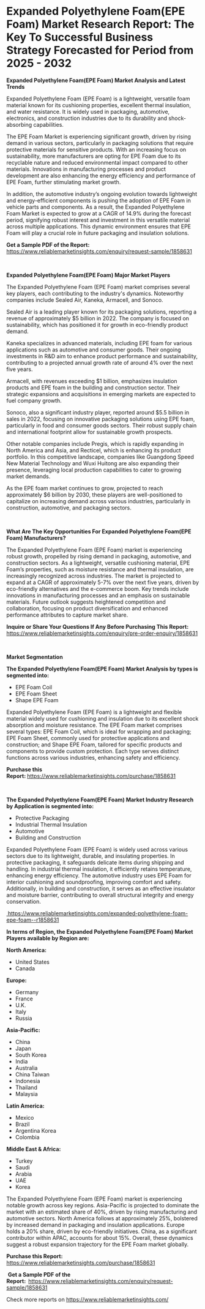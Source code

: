 <p><h1>Expanded Polyethylene Foam(EPE Foam) Market Research Report: The Key To Successful Business Strategy Forecasted for Period from 2025 - 2032</h1></p><p><strong>Expanded Polyethylene Foam(EPE Foam) Market Analysis and Latest Trends</strong></p>
<p><p>Expanded Polyethylene Foam (EPE Foam) is a lightweight, versatile foam material known for its cushioning properties, excellent thermal insulation, and water resistance. It is widely used in packaging, automotive, electronics, and construction industries due to its durability and shock-absorbing capabilities. </p><p>The EPE Foam Market is experiencing significant growth, driven by rising demand in various sectors, particularly in packaging solutions that require protective materials for sensitive products. With an increasing focus on sustainability, more manufacturers are opting for EPE Foam due to its recyclable nature and reduced environmental impact compared to other materials. Innovations in manufacturing processes and product development are also enhancing the energy efficiency and performance of EPE Foam, further stimulating market growth.</p><p>In addition, the automotive industry’s ongoing evolution towards lightweight and energy-efficient components is pushing the adoption of EPE Foam in vehicle parts and components. As a result, the Expanded Polyethylene Foam Market is expected to grow at a CAGR of 14.9% during the forecast period, signifying robust interest and investment in this versatile material across multiple applications. This dynamic environment ensures that EPE Foam will play a crucial role in future packaging and insulation solutions.</p></p>
<p><strong>Get a Sample PDF of the Report:&nbsp;</strong> <a href="https://www.reliablemarketinsights.com/enquiry/request-sample/1858631?utm_campaign=2182&utm_medium=2&utm_source=Github&utm_content=ia&utm_term=03022025&utm_id=expanded-polyethylene-foamepe-foam">https://www.reliablemarketinsights.com/enquiry/request-sample/1858631</a></p>
<p>&nbsp;</p>
<p><strong>Expanded Polyethylene Foam(EPE Foam) Major Market Players</strong></p>
<p><p>The Expanded Polyethylene Foam (EPE Foam) market comprises several key players, each contributing to the industry's dynamics. Noteworthy companies include Sealed Air, Kaneka, Armacell, and Sonoco. </p><p>Sealed Air is a leading player known for its packaging solutions, reporting a revenue of approximately $5 billion in 2022. The company is focused on sustainability, which has positioned it for growth in eco-friendly product demand. </p><p>Kaneka specializes in advanced materials, including EPE foam for various applications such as automotive and consumer goods. Their ongoing investments in R&D aim to enhance product performance and sustainability, contributing to a projected annual growth rate of around 4% over the next five years.</p><p>Armacell, with revenues exceeding $1 billion, emphasizes insulation products and EPE foam in the building and construction sector. Their strategic expansions and acquisitions in emerging markets are expected to fuel company growth.</p><p>Sonoco, also a significant industry player, reported around $5.5 billion in sales in 2022, focusing on innovative packaging solutions using EPE foam, particularly in food and consumer goods sectors. Their robust supply chain and international footprint allow for sustainable growth prospects.</p><p>Other notable companies include Pregis, which is rapidly expanding in North America and Asia, and Recticel, which is enhancing its product portfolio. In this competitive landscape, companies like Guangdong Speed New Material Technology and Wuxi Huitong are also expanding their presence, leveraging local production capabilities to cater to growing market demands.</p><p>As the EPE foam market continues to grow, projected to reach approximately $6 billion by 2030, these players are well-positioned to capitalize on increasing demand across various industries, particularly in construction, automotive, and packaging sectors.</p></p>
<p>&nbsp;</p>
<p><strong>What Are The Key Opportunities For Expanded Polyethylene Foam(EPE Foam) Manufacturers?</strong></p>
<p><p>The Expanded Polyethylene Foam (EPE Foam) market is experiencing robust growth, propelled by rising demand in packaging, automotive, and construction sectors. As a lightweight, versatile cushioning material, EPE Foam’s properties, such as moisture resistance and thermal insulation, are increasingly recognized across industries. The market is projected to expand at a CAGR of approximately 5-7% over the next five years, driven by eco-friendly alternatives and the e-commerce boom. Key trends include innovations in manufacturing processes and an emphasis on sustainable materials. Future outlook suggests heightened competition and collaboration, focusing on product diversification and enhanced performance attributes to capture market share.</p></p>
<p><strong>Inquire or Share Your Questions If Any Before Purchasing This Report:</strong> <a href="https://www.reliablemarketinsights.com/enquiry/pre-order-enquiry/1858631?utm_campaign=2182&utm_medium=2&utm_source=Github&utm_content=ia&utm_term=03022025&utm_id=expanded-polyethylene-foamepe-foam">https://www.reliablemarketinsights.com/enquiry/pre-order-enquiry/1858631</a></p>
<p>&nbsp;</p>
<p><strong>Market Segmentation</strong></p>
<p><strong>The Expanded Polyethylene Foam(EPE Foam) Market Analysis by types is segmented into:</strong></p>
<p><ul><li>EPE Foam Coil</li><li>EPE Foam Sheet</li><li>Shape EPE Foam</li></ul></p>
<p><p>Expanded Polyethylene Foam (EPE Foam) is a lightweight and flexible material widely used for cushioning and insulation due to its excellent shock absorption and moisture resistance. The EPE Foam market comprises several types: EPE Foam Coil, which is ideal for wrapping and packaging; EPE Foam Sheet, commonly used for protective applications and construction; and Shape EPE Foam, tailored for specific products and components to provide custom protection. Each type serves distinct functions across various industries, enhancing safety and efficiency.</p></p>
<p><strong>Purchase this Report:&nbsp;</strong><a href="https://www.reliablemarketinsights.com/purchase/1858631?utm_campaign=2182&utm_medium=2&utm_source=Github&utm_content=ia&utm_term=03022025&utm_id=expanded-polyethylene-foamepe-foam">https://www.reliablemarketinsights.com/purchase/1858631</a></p>
<p>&nbsp;</p>
<p><strong>The Expanded Polyethylene Foam(EPE Foam) Market Industry Research by Application is segmented into:</strong></p>
<p><ul><li>Protective Packaging</li><li>Industrial Thermal Insulation</li><li>Automotive</li><li>Building and Construction</li></ul></p>
<p><p>Expanded Polyethylene Foam (EPE Foam) is widely used across various sectors due to its lightweight, durable, and insulating properties. In protective packaging, it safeguards delicate items during shipping and handling. In industrial thermal insulation, it efficiently retains temperature, enhancing energy efficiency. The automotive industry uses EPE Foam for interior cushioning and soundproofing, improving comfort and safety. Additionally, in building and construction, it serves as an effective insulator and moisture barrier, contributing to overall structural integrity and energy conservation.</p></p>
<p><a href="https://www.reliablemarketinsights.com/expanded-polyethylene-foam-epe-foam--r1858631?utm_campaign=2182&utm_medium=2&utm_source=Github&utm_content=ia&utm_term=03022025&utm_id=expanded-polyethylene-foamepe-foam">&nbsp;https://www.reliablemarketinsights.com/expanded-polyethylene-foam-epe-foam--r1858631</a></p>
<p><strong>In terms of Region, the Expanded Polyethylene Foam(EPE Foam) Market Players available by Region are:</strong></p>
<p>
    <p> <strong> North America: </strong>
        <ul>
            <li>United States</li>
            <li>Canada</li>
        </ul>
        </p> 
    <p> <strong> Europe: </strong>
        <ul>
            <li>Germany</li>
            <li>France</li>
            <li>U.K.</li>
            <li>Italy</li>
            <li>Russia</li>
        </ul>
        </p> 
    <p> <strong> Asia-Pacific: </strong>
        <ul>
            <li>China</li>
            <li>Japan</li>
            <li>South Korea</li>
            <li>India</li>
            <li>Australia</li>
            <li>China Taiwan</li>
            <li>Indonesia</li>
            <li>Thailand</li>
            <li>Malaysia</li>
        </ul>
        </p> 
    <p> <strong> Latin America: </strong>
        <ul>
            <li>Mexico</li>
            <li>Brazil</li>
            <li>Argentina Korea</li>
            <li>Colombia</li>
        </ul>
        </p> 
    <p> <strong> Middle East & Africa: </strong>
        <ul>
            <li>Turkey</li>
            <li>Saudi</li>
            <li>Arabia</li>
            <li>UAE</li>
            <li>Korea</li>
        </ul>
    </p>
    </p>
<p><p>The Expanded Polyethylene Foam (EPE Foam) market is experiencing notable growth across key regions. Asia-Pacific is projected to dominate the market with an estimated share of 40%, driven by rising manufacturing and automotive sectors. North America follows at approximately 25%, bolstered by increased demand in packaging and insulation applications. Europe holds a 20% share, driven by eco-friendly initiatives. China, as a significant contributor within APAC, accounts for about 15%. Overall, these dynamics suggest a robust expansion trajectory for the EPE Foam market globally.</p></p>
<p><strong>Purchase this Report: </strong><a href="https://www.reliablemarketinsights.com/purchase/1858631?utm_campaign=2182&utm_medium=2&utm_source=Github&utm_content=ia&utm_term=03022025&utm_id=expanded-polyethylene-foamepe-foam">https://www.reliablemarketinsights.com/purchase/1858631</a></p>
<p>&nbsp;<strong>Get a Sample PDF of the Report:&nbsp;&nbsp;</strong><a href="https://www.reliablemarketinsights.com/enquiry/request-sample/1858631?utm_campaign=2182&utm_medium=2&utm_source=Github&utm_content=ia&utm_term=03022025&utm_id=expanded-polyethylene-foamepe-foam">https://www.reliablemarketinsights.com/enquiry/request-sample/1858631</a></p>
<p><strong></strong></p>
<p>Check more reports on <a href="https://www.reliablemarketinsights.com/?utm_campaign=2182&utm_medium=2&utm_source=Github&utm_content=ia&utm_term=03022025&utm_id=expanded-polyethylene-foamepe-foam">https://www.reliablemarketinsights.com/</a></p>